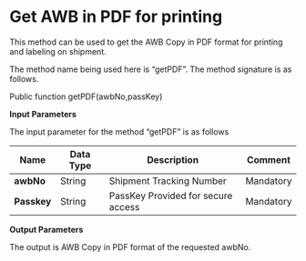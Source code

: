 Get AWB in PDF for printing
===========================

This method can be used to get the AWB Copy in PDF format for printing and labeling on shipment.

The method name being used here is “getPDF”. The method signature is as follows.

Public function getPDF(awbNo,passKey)

**Input Parameters**

The input parameter for the method “getPDF” is as follows

| **Name**    | **Data Type** | **Description**                    | **Comment** |
|-------------|---------------|------------------------------------|-------------|
| **awbNo**   | String        | Shipment Tracking Number           | Mandatory   |
| **Passkey** | String        | PassKey Provided for secure access | Mandatory   |

**Output Parameters**

The output is AWB Copy in PDF format of the requested awbNo.
